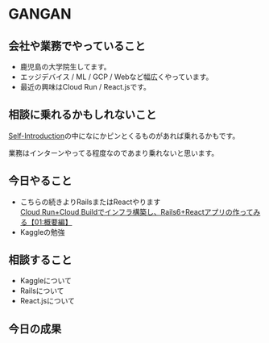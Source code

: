 # GANGAN

## 会社や業務でやっていること
- 鹿児島の大学院生してます。
- エッジデバイス / ML / GCP / Webなど幅広くやっています。
- 最近の興味はCloud Run / React.jsです。

## 相談に乗れるかもしれないこと
[Self-Introduction](https://www.slideshare.net/ShimpeiIwamaru/self-introduction-228214031)の中になにかピンとくるものがあれば乗れるかもです。

業務はインターンやってる程度なのであまり乗れないと思います。

## 今日やること
- こちらの続きよりRailsまたはReactやります<br>
[Cloud Run+Cloud Buildでインフラ構築し、Rails6+Reactアプリの作ってみる【01:概要編】](https://gangannikki.hatenadiary.jp/entry/2020/03/18/210000)
- Kaggleの勉強

## 相談すること
- Kaggleについて
- Railsについて
- React.jsについて

## 今日の成果
